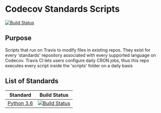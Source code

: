 # Codecov Standards Scripts

[![Build Status](https://travis-ci.org/codecov/standards-scripts.svg?branch=master)](https://travis-ci.org/codecov/standards-scripts)

## Purpose

Scripts that run on Travis to modify files in existing repos. They exist for every 'standards' repository associated with every supported language on Codecov. Travis CI lets users configure daily CRON jobs, thus this repo executes every script inside the 'scripts' folder on a daily basis

## List of Standards

|                           Standard                           | Build Status                                                                                                                      |
| :----------------------------------------------------------: | --------------------------------------------------------------------------------------------------------------------------------- |
| [Python 3.6](https://github.com/codecov/Python-Standard.git) | [![Build Status](https://travis-ci.org/codecov/Python-Standard.svg?branch=master)](https://travis-ci.org/codecov/Python-Standard) |
